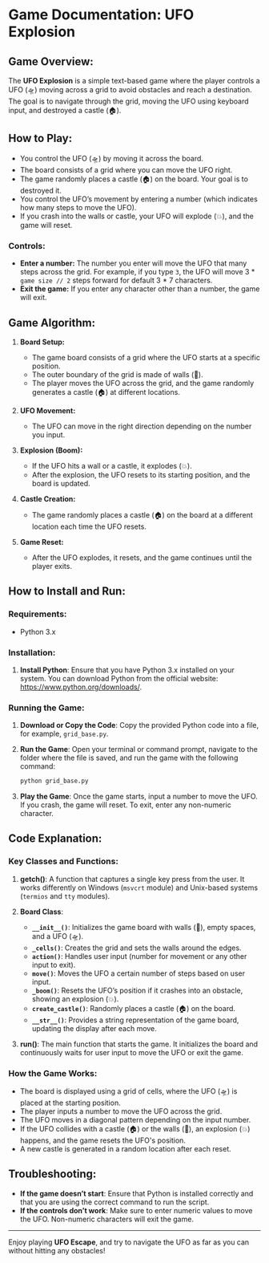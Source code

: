 # Game Documentation: UFO Explosion

## Game Overview:
The **UFO Explosion** is a simple text-based game where the player controls a UFO (🛸) moving across a grid to avoid obstacles and reach a destination. The goal is to navigate through the grid, moving the UFO using keyboard input, and destroyed a castle (🏠).

## How to Play:
- You control the UFO (🛸) by moving it across the board.
- The board consists of a grid where you can move the UFO right.
- The game randomly places a castle (🏠) on the board. Your goal is to destroyed it.
- You control the UFO’s movement by entering a number (which indicates how many steps to move the UFO).
- If you crash into the walls or castle, your UFO will explode (💥), and the game will reset.

### Controls:
- **Enter a number:** The number you enter will move the UFO that many steps across the grid. For example, if you type `3`, the UFO will move 3 * `game size // 2` steps forward for default 3 * 7 characters.
- **Exit the game:** If you enter any character other than a number, the game will exit.

## Game Algorithm:
1. **Board Setup:**
   - The game board consists of a grid where the UFO starts at a specific position.
   - The outer boundary of the grid is made of walls (🔹).
   - The player moves the UFO across the grid, and the game randomly generates a castle (🏠) at different locations.

2. **UFO Movement:**
   - The UFO can move in the right direction depending on the number you input.
3. **Explosion (Boom):**
   - If the UFO hits a wall or a castle, it explodes (💥).
   - After the explosion, the UFO resets to its starting position, and the board is updated.

4. **Castle Creation:**
   - The game randomly places a castle (🏠) on the board at a different location each time the UFO resets.

5. **Game Reset:**
   - After the UFO explodes, it resets, and the game continues until the player exits.

## How to Install and Run:
### Requirements:
- Python 3.x

### Installation:
1. **Install Python**: Ensure that you have Python 3.x installed on your system. You can download Python from the official website: https://www.python.org/downloads/.

### Running the Game:
1. **Download or Copy the Code**: Copy the provided Python code into a file, for example, `grid_base.py`.

2. **Run the Game**: Open your terminal or command prompt, navigate to the folder where the file is saved, and run the game with the following command:
   ```bash
   python grid_base.py
   ```

3. **Play the Game**: Once the game starts, input a number to move the UFO. If you crash, the game will reset. To exit, enter any non-numeric character.

## Code Explanation:

### Key Classes and Functions:

1. **getch()**: A function that captures a single key press from the user. It works differently on Windows (`msvcrt` module) and Unix-based systems (`termios` and `tty` modules).

2. **Board Class**:
   - **`__init__()`**: Initializes the game board with walls (🔹), empty spaces, and a UFO (🛸).
   - **`_cells()`**: Creates the grid and sets the walls around the edges.
   - **`action()`**: Handles user input (number for movement or any other input to exit).
   - **`move()`**: Moves the UFO a certain number of steps based on user input.
   - **`_boom()`**: Resets the UFO’s position if it crashes into an obstacle, showing an explosion (💥).
   - **`create_castle()`**: Randomly places a castle (🏠) on the board.
   - **`__str__()`**: Provides a string representation of the game board, updating the display after each move.

3. **run()**: The main function that starts the game. It initializes the board and continuously waits for user input to move the UFO or exit the game.

### How the Game Works:
- The board is displayed using a grid of cells, where the UFO (🛸) is placed at the starting position.
- The player inputs a number to move the UFO across the grid.
- The UFO moves in a diagonal pattern depending on the input number.
- If the UFO collides with a castle (🏠) or the walls (🔹), an explosion (💥) happens, and the game resets the UFO's position.
- A new castle is generated in a random location after each reset.

## Troubleshooting:
- **If the game doesn’t start**: Ensure that Python is installed correctly and that you are using the correct command to run the script.
- **If the controls don’t work**: Make sure to enter numeric values to move the UFO. Non-numeric characters will exit the game.

---

Enjoy playing **UFO Escape**, and try to navigate the UFO as far as you can without hitting any obstacles!
